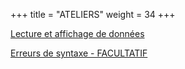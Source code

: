 +++
title = "ATELIERS"
weight = 34
+++

[Lecture et affichage de données](../atelier-input_print.ipynb)

[Erreurs de syntaxe - FACULTATIF](../atelier-erreurs_syntaxe.ipynb)